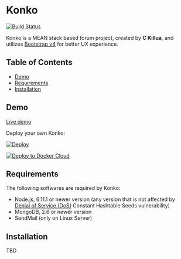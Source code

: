 # Konko

[![Build Status](https://travis-ci.org/konko-project/konko.svg?branch=master)](https://travis-ci.org/konko-project/konko)

Konko is a MEAN stack based forum project, created by **C Killua**, and utilizes [Bootstrap v4](http://v4-alpha.getbootstrap.com/) for better UX experience.

## Table of Contents

- [Demo](#demo)
- [Requirements](#requirements)
- [Installation](#installation)

## Demo

[Live demo](http://konko.herokuapp.com)

Deploy your own Konko:

[![Deploy](https://www.herokucdn.com/deploy/button.svg)](https://heroku.com/deploy?template=https://github.com/konko-project/konko)

[![Deploy to Docker Cloud](https://files.cloud.docker.com/images/deploy-to-dockercloud.svg)](https://cloud.docker.com/stack/deploy/?repo=https://github.com/konko-project/konko)

## Requirements

The following softwares are required by Konko:

- Node.js, 6.11.1 or newer version (any version that is not affected by [Denial of Service (DoS)](http://hello.heroku.com/e/36622/index-php-Denial-of-Service/cqwb58/642566065) Constant Hashtable Seeds vulnerability)
- MongoDB, 2.6 or newer version
- SendMail (only on Linux Server)

## Installation

TBD
